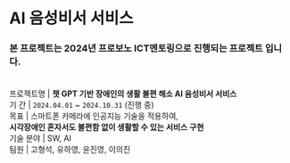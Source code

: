 # AI 음성비서 서비스

###  본 프로젝트는 2024년 프로보노 ICT멘토링으로 진행되는 프로젝트 입니다.<br><br>

프로젝트명 | **챗 GPT 기반 장애인의 생활 불편 해소 AI 음성비서 서비스**<br>
기&nbsp;간 | `2024.04.01` ~ `2024.10.31`  (진행 중)<br>
목표 | 스마트폰 카메라에 인공지능 기술을 적용하여, <br> <nbsp>**시각장애인 혼자서도 불편함 없이 생활할 수 있는 서비스 구현** <br>
기술  분야 |  SW, AI<br>
팀원 | 고형석, 유하영, 윤진영, 이의진<br>







<br><br><br><br><br>
